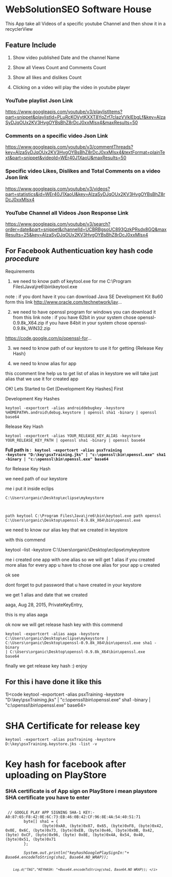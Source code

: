 # WebSolutionSEO Software House

This App take all Videos of a specific youtube Channel and then show it in a recyclerView

## Feature Include
1) Show video published Date and the channel Name

2) Show all Views Count and Comments Count

3) Show all likes and dislikes Count

4) Clicking on a video will play the video in youtube player






### YouTube playlist Json Link

https://www.googleapis.com/youtube/v3/playlistItems?part=snippet&playlistId=PLuRcKOVytKXXT8YqZrf7cIazVVkIEbgLf&key=AIzaSyDJqOUx2KV3HvgOYBsBhZ8rDcJ0xxMIsx4&maxResults=50


### Comments on a specific video Json Link

https://www.googleapis.com/youtube/v3/commentThreads?key=AIzaSyDJqOUx2KV3HvgOYBsBhZ8rDcJ0xxMIsx4&textFormat=plainText&part=snippet&videoId=WEr40J1XaoU&maxResults=50


### Specific video Likes, Dislikes and Total Comments on a video Json link

https://www.googleapis.com/youtube/v3/videos?part=statistics&id=WEr40J1XaoU&key=AIzaSyDJqOUx2KV3HvgOYBsBhZ8rDcJ0xxMIsx4


### YouTube Channel all Videos Json Response Link

https://www.googleapis.com/youtube/v3/search?order=date&part=snippet&channelId=UCBRBgsoUC893QzkPRsdx8GQ&maxResults=25&key=AIzaSyDJqOUx2KV3HvgOYBsBhZ8rDcJ0xxMIsx4

## For Facebook Authenticuation key hash code <i>procedure</i>

Requirements

1) we need to know path of keytool.exe for me C:\Program Files\Java\jre6\bin\keytool.exe

note : if you dont have it you can download Java SE Development Kit 8u60 form this link
http://www.oracle.com/technetwork/jav...


2) we need to have openssl program for windows you can download it from this link
note : if you have 62bit in your system chose  openssl-0.9.8k_X64.zip
 if you have 84bit in your system chose  openssl-0.9.8k_WIN32.zip
 
https://code.google.com/p/openssl-for...

3) we need to know path of our keystore to use it for getting {Release Key Hash}

4) we need to know alias for app

this ccomment line help us to get list of alias in keystore we will take just alias that we use it for created app


OK! Lets Started to Get [Development Key Hashes] First


Development Key Hashes

<code>keytool -exportcert -alias androiddebugkey -keystore %HOMEPATH%\.android\debug.keystore | openssl sha1 -binary | openssl base64</code>


Release Key Hash

<code>keytool -exportcert -alias YOUR_RELEASE_KEY_ALIAS -keystore YOUR_RELEASE_KEY_PATH | openssl sha1 -binary | openssl base64</code>

<strong> Full path is : <code>
 keytool -exportcert -alias psxTraining -keystore "D:\key\psxTraining.jks" | "c:\openssl\bin\openssl.exe" sha1 -binary | "c:\openssl\bin\openssl.exe" base64
</code></strong>

for Release Key Hash

we need path of our keystore

me i put it inside eclips 

<code>C:\Users\organic\Desktop\eclipse\mykeystore

path keytool C:\Program Files\Java\jre6\bin\keytool.exe
path openssl C:\Users\organic\Desktop\openssl-0.9.8k_X64\bin\openssl.exe </code>


we need to know our alias key that we created in keystore

with this commend

keytool -list -keystore C:\Users\organic\Desktop\eclipse\mykeystore

me i created one app with one alias so we will get 1 alias if you created more alias for every app u have to chose one alias for your app u created  

ok see


dont forget to put password that u have created in your keystore


we get 1 alias and date that we created 

aaga, Aug 28, 2015, PrivateKeyEntry,

this is my alias aaga


ok now we will get release hash key with this commend

<code>keytool -exportcert -alias aaga -keystore C:\Users\organic\Desktop\eclipse\mykeystore | C:\Users\organic\Desktop\openssl-0.9.8k_X64\bin\openssl.exe sha1 -binary | C:\Users\organic\Desktop\openssl-0.9.8k_X64\bin\openssl.exe base64</code>



finally we get release key hash :) enjoy


## For this i have done it like this
1)<code keytool -exportcert -alias psxTraining -keystore "D:\key\psxTraining.jks" | "c:\openssl\bin\openssl.exe" sha1 -binary | "c:\openssl\bin\openssl.exe" base64></code>

# SHA Certificate for release key
<code>keytool -exportcert -alias psxTraining -keystore D:\key\psxTraining.keystore.jks -list -v</code>
# Key hash for facebook after uploading on PlayStore
### SHA certificate is of App sign on PlayStore i mean playstore SHA certificate you have to enter
<code>
 // GOOGLE PLAY APP SIGNING SHA-1 KEY:- A0:87:65:F8:42:0E:6C:73:EB:46:0B:42:CF:96:8E:4A:54:40:51:71
        byte[] sha1 = {
                (byte)0xA0, (byte)0x87, 0x65, (byte)0xF8, (byte)0x42, 0x0E, 0x6C, (byte)0x73, (byte)0xEB, (byte)0x46, (byte)0x0B, 0x42, (byte) 0xCF, (byte)0x96, (byte) 0x8E, (byte)0x4A, 0x54, 0x40, (byte)0x51, (byte)0x71
        };
       <i> 
        System.out.println("keyhashGooglePlaySignIn:"+ Base64.encodeToString(sha1, Base64.NO_WRAP));
        
        
        Log.d("TAG","KEYHASH: "+Base64.encodeToString(sha1, Base64.NO_WRAP)); </i>
</code>
